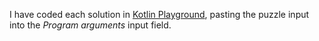 I have coded each solution in [Kotlin Playground](https://play.kotlinlang.org/), pasting the puzzle input into the _Program arguments_ input field.
